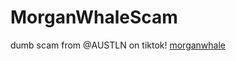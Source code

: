 # MorganWhaleScam
dumb scam from @AUSTLN on tiktok!
[morganwhale](https://user-images.githubusercontent.com/61808505/201965386-07c8e249-41e1-4d07-8005-f1c226afa116.jpg)
